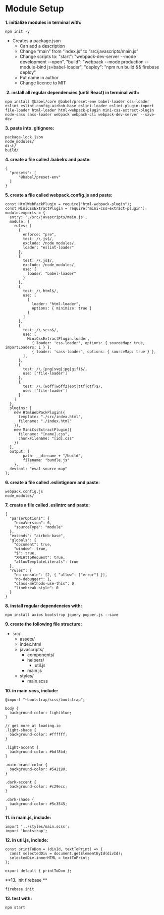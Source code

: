 # Module Setup
**1. initialize modules in terminal with:**
```
npm init -y
```
- Creates a package.json
  - Can add a description
  - Change “main” from “index.js” to “src/javascripts/main.js”
  - Change scripts to:
	"start": "webpack-dev-server --mode development --open",
	"build": "webpack --mode production --module-bind js=babel-loader",
    	"deploy": "npm run build && firebase deploy"
  - Put name in author
  - Change licence to MIT

 **2. install all regular dependencies (until React) in terminal with:**
```
npm install @babel/core @babel/preset-env babel-loader css-loader eslint eslint-config-airbnb-base eslint-loader eslint-plugin-import file-loader html-loader html-webpack-plugin mini-css-extract-plugin node-sass sass-loader webpack webpack-cli webpack-dev-server --save-dev
```

**3. paste into .gitignore:**
```
package-lock.json
node_modules/
dist/
build/
```

**4. create a file called .babelrc and paste:**
```
{
  "presets": [
      "@babel/preset-env"
  ]
}
```

**5. create a file called webpack.config.js and paste:**
```
const HtmlWebPackPlugin = require("html-webpack-plugin");
const MiniCssExtractPlugin = require("mini-css-extract-plugin");
module.exports = {
  entry: './src/javascripts/main.js',
  module: {
    rules: [
      {
        enforce: "pre",
        test: /\.js$/,
        exclude: /node_modules/,
        loader: "eslint-loader"
      },
      {
        test: /\.js$/,
        exclude: /node_modules/,
        use: {
          loader: "babel-loader"
        }
      },
      {
        test: /\.html$/,
        use: [
          {
            loader: "html-loader",
            options: { minimize: true }
          }
        ]
      },
      {
        test: /\.scss$/,
        use: [
          MiniCssExtractPlugin.loader,
            { loader: 'css-loader', options: { sourceMap: true, importLoaders: 1 } },
            { loader: 'sass-loader', options: { sourceMap: true } },
        ],
      },
      {
        test: /\.(png|svg|jpg|gif)$/,
        use: ['file-loader']
      },
      {
        test: /\.(woff|woff2|eot|ttf|otf)$/,
        use: ['file-loader']
      }
    ]
  },
  plugins: [
    new HtmlWebPackPlugin({
      template: "./src/index.html",
      filename: "./index.html"
    }),
    new MiniCssExtractPlugin({
      filename: "[name].css",
      chunkFilename: "[id].css"
    })
  ],
  output: {
		path: __dirname + "/build",
		filename: "bundle.js"
	},
  devtool: "eval-source-map"
};
```

**6. create a file called .eslintignore and paste:**
```
webpack.config.js
node_modules/
```

**7. create a file called .eslintrc and paste:**
```
{
  "parserOptions": {
    "ecmaVersion": 6,
    "sourceType": "module"
  },
  "extends": "airbnb-base",
  "globals": {
    "document": true,
    "window": true,
    "$": true,
    "XMLHttpRequest": true,
    "allowTemplateLiterals": true
  },
  "rules": {
    "no-console": [2, { "allow": ["error"] }],
    "no-debugger": 1,
    "class-methods-use-this": 0,
    "linebreak-style": 0
  }
}
```

**8. install regular dependencies with:**
```
npm install axios bootstrap jquery popper.js --save
```

**9. create the following file structure:**
- src/
  - assets/
  - index.html
  - javascripts/
    - components/
    - helpers/
      - util.js
    - main.js
  - styles/
    - main.scss

**10. in main.scss, include:**
```
@import "~bootstrap/scss/bootstrap";

body {
  background-color: lightblue;
}

// get more at loading.io
.light-shade {
  background-color: #ffffff;
}

.light-accent {
  background-color: #bdf8bd;
}

.main-brand-color {
  background-color: #542190;
}

.dark-accent {
  background-color: #c29ecc;
}

.dark-shade {
  background-color: #5c3545;
}
```

**11. in main.js, include:**
```
import '../styles/main.scss';
import 'bootstrap';
```

**12. in util.js, include:**
```
const printToDom = (divId, textToPrint) => {
  const selectedDiv = document.getElementById(divId);
  selectedDiv.innerHTML = textToPrint;
};

export default { printToDom };
``` 

**13. init firebase **
```
firebase init
```

**13. test with:**
```
npm start
```
